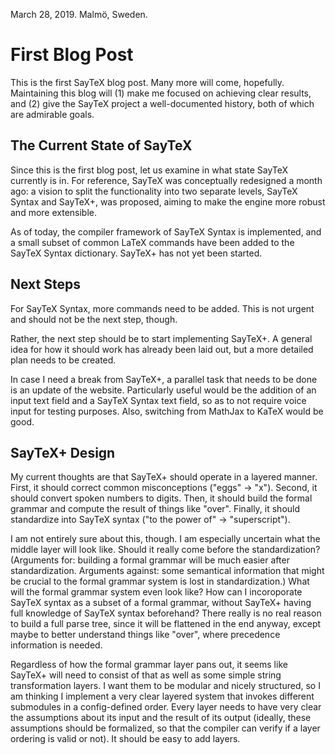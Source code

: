 March 28, 2019.
Malmö, Sweden.

# First Blog Post

This is the first SayTeX blog post. Many more will come, hopefully. Maintaining this blog will (1) make me focused on achieving clear results, and (2) give the SayTeX project a well-documented history, both of which are admirable goals.

## The Current State of SayTeX

Since this is the first blog post, let us examine in what state SayTeX currently is in. For reference, SayTeX was conceptually redesigned a month ago: a vision to split the functionality into two separate levels, SayTeX Syntax and SayTeX+, was proposed, aiming to make the engine more robust and more extensible.

As of today, the compiler framework of SayTeX Syntax is implemented, and a small subset of common LaTeX commands have been added to the SayTeX Syntax dictionary. SayTeX+ has not yet been started.

## Next Steps

For SayTeX Syntax, more commands need to be added. This is not urgent and should not be the next step, though.

Rather, the next step should be to start implementing SayTeX+. A general idea for how it should work has already been laid out, but a more detailed plan needs to be created.

In case I need a break from SayTeX+, a parallel task that needs to be done is an update of the website. Particularly useful would be the addition of an input text field and a SayTeX Syntax text field, so as to not require voice input for testing purposes. Also, switching from MathJax to KaTeX would be good.

## SayTeX+ Design

My current thoughts are that SayTeX+ should operate in a layered manner. First, it should correct common misconceptions ("eggs" -> "x"). Second, it should convert spoken numbers to digits. Then, it should build the formal grammar and compute the result of things like "over". Finally, it should standardize into SayTeX syntax ("to the power of" -> "superscript").

I am not entirely sure about this, though. I am especially uncertain what the middle layer will look like. Should it really come before the standardization? (Arguments for: building a formal grammar will be much easier after standardization. Arguments against: some semantical information that might be crucial to the formal grammar system is lost in standardization.) What will the formal grammar system even look like? How can I incoroporate SayTeX syntax as a subset of a formal grammar, without SayTeX+ having full knowledge of SayTeX syntax beforehand? There really is no real reason to build a full parse tree, since it will be flattened in the end anyway, except maybe to better understand things like "over", where precedence information is needed.

Regardless of how the formal grammar layer pans out, it seems like SayTeX+ will need to consist of that as well as some simple string transformation layers. I want them to be modular and nicely structured, so I am thinking I implement a very clear layered system that invokes different submodules in a config-defined order. Every layer needs to have very clear the assumptions about its input and the result of its output (ideally, these assumptions should be formalized, so that the compiler can verify if a layer ordering is valid or not). It should be easy to add layers.